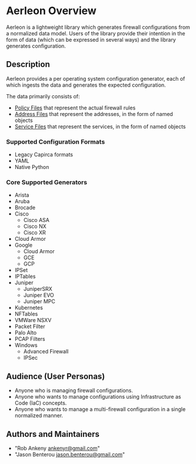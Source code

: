 # Aerleon Overview

Aerleon is a lightweight library which generates firewall configurations from a normalized data model. Users of the library provide their intention in the form of data (which can be expressed in several ways) and the library generates configuration.

## Description

Aerleon provides a per operating system configuration generator, each of which ingests the data and generates the expected configuration.

The data primarily consists of:

* [Policy Files](../lib_policy/) that represent the actual firewall rules
* [Address Files](../lib_address/) that represent the addresses, in the form of named objects
* [Service Files](../lib_service/) that represent the services, in the form of named objects

### Supported Configuration Formats
* Legacy Capirca formats
* YAML
* Native Python

### Core Supported Generators
* Arista
* Aruba
* Brocade
* Cisco
  * Cisco ASA
  * Cisco NX
  * Cisco XR
* Cloud Armor
* Google
  * Cloud Armor
  * GCE
  * GCP
* IPSet
* IPTables
* Juniper
  * JuniperSRX
  * Juniper EVO
  * Juniper MPC
* Kubernetes
* NFTables
* VMWare NSXV
* Packet Filter
* Palo Alto
* PCAP Filters
* Windows
  * Advanced Firewall
  * IPSec

## Audience (User Personas)

* Anyone who is managing firewall configurations.
* Anyone who wants to manage configurations using Infrastructure as Code (IaC) concepts.
* Anyone who wants to manage a multi-firewall configuration in a single normalized manner.

## Authors and Maintainers

* "Rob Ankeny <ankenyr@gmail.com>"
* "Jason Benterou <jason.benterou@gmail.com>"
